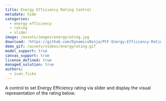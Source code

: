 ```yaml
---
title: Energy Efficiency Rating Control
metadate: hide
categories:
  - energy efficiency
  - rating
  - slider
image: /assets/images/energyrating.jpg
download: 'https://github.com/DynamicsNinja/PCF-Energy-Efficiency-Rating-Control'
demo_gif: /assets/videos/energyrating.gif
model_support: true
canvas_support: true
license_defined: true
managed_solution: true
authors:
  - ivan_ficko
---
```

A control to set Energy Efficiency rating via slider and display the visual representation of the rating below.
